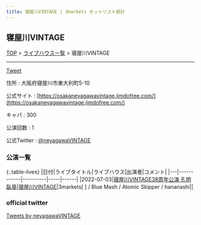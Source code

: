 ```yaml
---
title: 寝屋川VINTAGE | 3markets セットリスト統計
---
```

## 寝屋川VINTAGE

[TOP](/setlist/) > [ライブハウス一覧](livehouses.html) > 寝屋川VINTAGE

___

<a href="https://twitter.com/share?ref_src=twsrc%5Etfw" data-text="3markets[ ]セットリスト > 寝屋川VINTAGE" class="twitter-share-button" data-via="3markets" data-hashtags="3markets" data-related="3markets" data-show-count="false">Tweet</a>

住所
:    大阪府寝屋川市東大利町5-10

公式サイト
:    [https://osakaneyagawavintage.jimdofree.com/](https://osakaneyagawavintage.jimdofree.com/)

キャパ
:    300

公演回数
: 1


公式Twitter
: <a href="https://twitter.com/neyagawaVINTAGE">@neyagawaVINTAGE</a>


### 公演一覧

{:.table-lives}
|日付|ライブタイトル|ライブハウス|出演者|コメント|
|---|------------|----------|-----|------|
|<span class="nowrap">2022-07-03</span>|[寝屋川VINTAGE38周年公演 孔明臥竜](live024.html)|[寝屋川VINTAGE](livehouse022.html)|3markets[ ] / Blue Mash / Atomic Skipper / hananashi||




### official twitter

<a class="twitter-timeline" href="https://twitter.com/neyagawaVINTAGE?ref_src=twsrc%5Etfw">Tweets by neyagawaVINTAGE</a> <script async src="https://platform.twitter.com/widgets.js" charset="utf-8"></script>


<script async src="https://platform.twitter.com/widgets.js" charset="utf-8"></script>